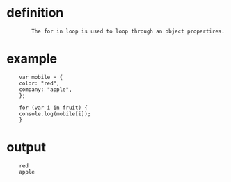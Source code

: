 # definition

            The for in loop is used to loop through an object propertires.

# example

        var mobile = {
        color: "red",
        company: "apple",
        };

        for (var i in fruit) {
        console.log(mobile[i]);
        }

# output

        red
        apple
